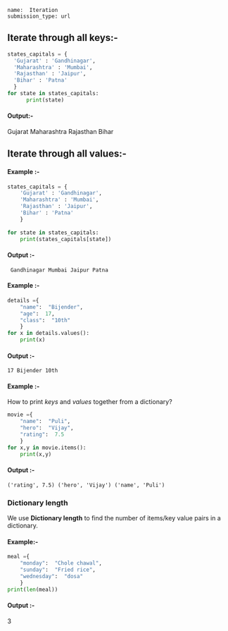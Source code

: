 ```ngMeta
name:  Iteration
submission_type: url
```

## Iterate through all keys:-
 
  ```python
states_capitals = {
    'Gujarat' : 'Gandhinagar',
    'Maharashtra' : 'Mumbai',
    'Rajasthan' : 'Jaipur',
    'Bihar' : 'Patna'
    }
for state in states_capitals:
    	print(state)
 ```

#### Output:-
Gujarat Maharashtra Rajasthan Bihar


## Iterate through all values:-

#### Example :-

```python 
states_capitals = {
    'Gujarat' : 'Gandhinagar',
    'Maharashtra' : 'Mumbai',
    'Rajasthan' : 'Jaipur',
    'Bihar' : 'Patna'
    }
    
for state in states_capitals:
    print(states_capitals[state])
 ```

#### Output :-
   ` Gandhinagar
   	 Mumbai
   	 Jaipur
   	 Patna`

#### Example :-



```python
details ={
	"name":  "Bijender",
	"age":  17,
	"class":  "10th"
	}
for x in details.values():
	print(x)
 ```


#### Output :-


`17
Bijender
10th
`


#### Example :-

How to print *keys* and *values* together from a dictionary?


```python
movie ={
	"name":  "Puli",
	"hero":  "Vijay",
	"rating":  7.5
	}
for x,y in movie.items():
	print(x,y)
 ```

#### Output :-

`('rating', 7.5)
('hero', 'Vijay')
('name', 'Puli')
`
   

### Dictionary length

We use **Dictionary length** to find the number of items/key value pairs in a dictionary.


#### Example:-


```python
meal ={
	"monday":  "Chole chawal",
	"sunday":  "Fried rice",
	"wednesday":  "dosa"
	}
print(len(meal))
 ```

#### Output :-
   3